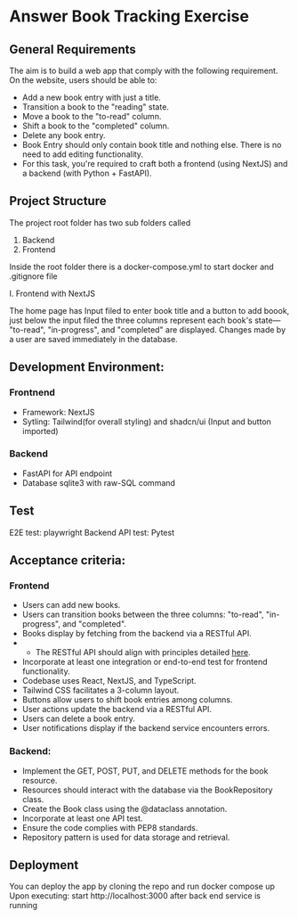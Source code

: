 # Answer Book Tracking Exercise

## General Requirements

The aim is to build a web app that comply with the following requirement.
On the website, users should be able to:

- Add a new book entry with just a title.
- Transition a book to the "reading" state.
- Move a book to the "to-read" column.
- Shift a book to the "completed" column.
- Delete any book entry.
- Book Entry should only contain book title and nothing else. There is no need to add editing functionality.
- For this task, you're required to craft both a frontend (using NextJS) and a backend (with Python + FastAPI).

## Project Structure

The project root folder has two sub folders called

1.  Backend
2.  Frontend

Inside the root folder there is a docker-compose.yml to start docker and .gitignore file

I. Frontend with NextJS

The home page has Input filed to enter book title and a button to add boook, just below the input filed the three columns represent each book's state— "to-read", "in-progress", and "completed" are displayed. Changes made by a user are saved immediately in the database.

## Development Environment:

### Frontnend

- Framework: NextJS
- Sytling: Tailwind(for overall styling) and shadcn/ui (Input and button imported)

### Backend

- FastAPI for API endpoint
- Database sqlite3 with raw-SQL command

## Test

E2E test: playwright
Backend API test: Pytest

## Acceptance criteria:

### Frontend

- Users can add new books.
- Users can transition books between the three columns: "to-read", "in-progress", and "completed".
- Books display by fetching from the backend via a RESTful API.
- - The RESTful API should align with principles detailed [here](https://dev.tasubo.com/2021/08/quick-practical-introduction-to-restful-apis-and-interfaces.html).
- Incorporate at least one integration or end-to-end test for frontend functionality.
- Codebase uses React, NextJS, and TypeScript.
- Tailwind CSS facilitates a 3-column layout.
- Buttons allow users to shift book entries among columns.
- User actions update the backend via a RESTful API.
- Users can delete a book entry.
- User notifications display if the backend service encounters errors.

### Backend:

- Implement the GET, POST, PUT, and DELETE methods for the book resource.
- Resources should interact with the database via the BookRepository class.
- Create the Book class using the @dataclass annotation.
- Incorporate at least one API test.
- Ensure the code complies with PEP8 standards.
- Repository pattern is used for data storage and retrieval.

## Deployment

You can deploy the app by cloning the repo and run docker compose up
Upon executing:
start http://localhost:3000 after back end service is running

